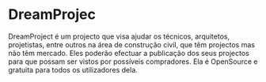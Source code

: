 # DreamProjec

DreamProject é um projecto que visa ajudar os técnicos, arquitetos, projetistas, entre outros na área de construção civil, que têm projectos mas não têm mercado. Eles poderão efectuar a publicação dos seus projectos para que possam ser vistos por possíveis compradores.
Ela é OpenSource e gratuita para todos os utilizadores dela. 